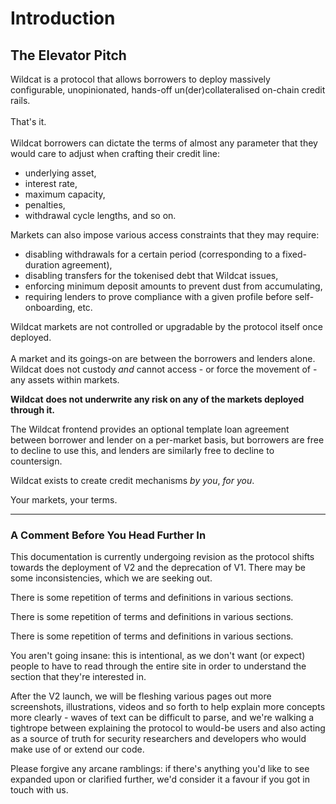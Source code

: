 # Introduction

## The Elevator Pitch <a href="#the-elevator-pitch" id="the-elevator-pitch"></a>

Wildcat is a protocol that allows borrowers to deploy massively configurable, unopinionated, hands-off un(der)collateralised on-chain credit rails.\
\
That's it.\
\
Wildcat borrowers can dictate the terms of almost any parameter that they would care to adjust when crafting their credit line:

* underlying asset,
* interest rate,
* maximum capacity,
* penalties,
* withdrawal cycle lengths, and so on.

Markets can also impose various access constraints that they may require:

* disabling withdrawals for a certain period (corresponding to a fixed-duration agreement),
* disabling transfers for the tokenised debt that Wildcat issues,
* enforcing minimum deposit amounts to prevent dust from accumulating,
* requiring lenders to prove compliance with a given profile before self-onboarding, etc.

Wildcat markets are not controlled or upgradable by the protocol itself once deployed.\
\
A market and its goings-on are between the borrowers and lenders alone. Wildcat does not custody _and_ cannot access - or force the movement of - any assets within markets.

**Wildcat** **does not underwrite any risk on any of the markets deployed through it.**

The Wildcat frontend provides an optional template loan agreement between borrower and lender on a per-market basis, but borrowers are free to decline to use this, and lenders are similarly free to decline to countersign.

Wildcat exists to create credit mechanisms _by you_, _for you_.

Your markets, your terms.

***

### ​A Comment Before You Head Further In <a href="#undefined" id="undefined"></a>

This documentation is currently undergoing revision as the protocol shifts towards the deployment of V2 and the deprecation of V1. There may be some inconsistencies, which we are seeking out.

There is some repetition of terms and definitions in various sections.

There is some repetition of terms and definitions in various sections.

There is some repetition of terms and definitions in various sections.

You aren't going insane: this is intentional, as we don't want (or expect) people to have to read through the entire site in order to understand the section that they're interested in.

After the V2 launch, we will be fleshing various pages out more screenshots, illustrations, videos and so forth to help explain more concepts more clearly - waves of text can be difficult to parse, and we're walking a tightrope between explaining the protocol to would-be users and also acting as a source of truth for security researchers and developers who would make use of or extend our code.

Please forgive any arcane ramblings: if there's anything you'd like to see expanded upon or clarified further, we'd consider it a favour if you got in touch with us.

​​
